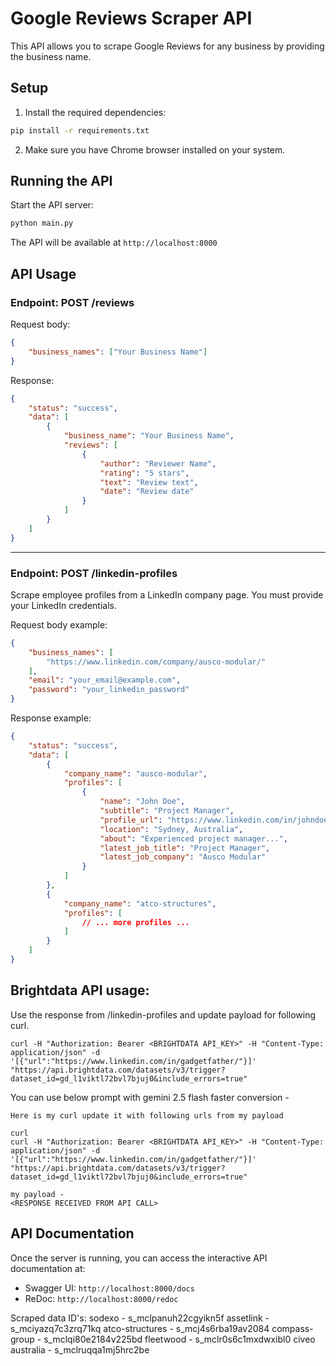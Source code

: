 # Google Reviews Scraper API

This API allows you to scrape Google Reviews for any business by providing the business name.

## Setup

1. Install the required dependencies:
```bash
pip install -r requirements.txt
```

2. Make sure you have Chrome browser installed on your system.

## Running the API

Start the API server:
```bash
python main.py
```

The API will be available at `http://localhost:8000`

## API Usage

### Endpoint: POST /reviews

Request body:
```json
{
    "business_names": ["Your Business Name"]
}
```

Response:
```json
{
    "status": "success",
    "data": [
        {
            "business_name": "Your Business Name",
            "reviews": [
                {
                    "author": "Reviewer Name",
                    "rating": "5 stars",
                    "text": "Review text",
                    "date": "Review date"
                }
            ]
        }
    ]
}
```

---

### Endpoint: POST /linkedin-profiles

Scrape employee profiles from a LinkedIn company page. You must provide your LinkedIn credentials.

Request body example:
```json
{
    "business_names": [
        "https://www.linkedin.com/company/ausco-modular/"
    ],
    "email": "your_email@example.com",
    "password": "your_linkedin_password"
}
```

Response example:
```json
{
    "status": "success",
    "data": [
        {
            "company_name": "ausco-modular",
            "profiles": [
                {
                    "name": "John Doe",
                    "subtitle": "Project Manager",
                    "profile_url": "https://www.linkedin.com/in/johndoe/",
                    "location": "Sydney, Australia",
                    "about": "Experienced project manager...",
                    "latest_job_title": "Project Manager",
                    "latest_job_company": "Ausco Modular"
                }
            ]
        },
        {
            "company_name": "atco-structures",
            "profiles": [
                // ... more profiles ...
            ]
        }
    ]
}
```

## Brightdata API usage: 

Use the response from /linkedin-profiles and update payload for following curl.

```
curl -H "Authorization: Bearer <BRIGHTDATA API_KEY>" -H "Content-Type: application/json" -d '[{"url":"https://www.linkedin.com/in/gadgetfather/"}]' "https://api.brightdata.com/datasets/v3/trigger?dataset_id=gd_l1viktl72bvl7bjuj0&include_errors=true"
```

You can use below prompt with gemini 2.5 flash faster conversion - 
```
Here is my curl update it with following urls from my payload

curl 
curl -H "Authorization: Bearer <BRIGHTDATA API_KEY>" -H "Content-Type: application/json" -d '[{"url":"https://www.linkedin.com/in/gadgetfather/"}]' "https://api.brightdata.com/datasets/v3/trigger?dataset_id=gd_l1viktl72bvl7bjuj0&include_errors=true"

my payload -
<RESPONSE RECEIVED FROM API CALL>

```

## API Documentation

Once the server is running, you can access the interactive API documentation at:
- Swagger UI: `http://localhost:8000/docs`
- ReDoc: `http://localhost:8000/redoc` 


Scraped data ID's:
sodexo - s_mclpanuh22cgyikn5f
assetlink - s_mciyazq7c3zrq71kq
atco-structures - s_mcj4s6rba19av2084
compass-group - s_mclqi80e2184v225bd
fleetwood - s_mclr0s6c1mxdwxibl0
civeo australia - s_mclruqqa1mj5hrc2be
